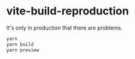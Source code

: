 # vite-build-reproduction

It's only in production that there are problems.

```sh
yarn
yarn build
yarn preview
```
